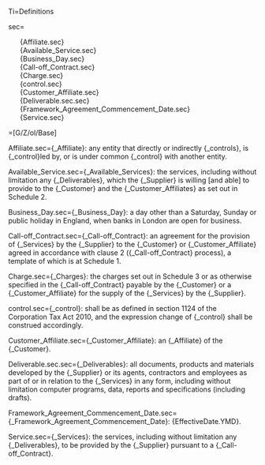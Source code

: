 
Ti=Definitions

sec=<ul type="none"><li>{Affiliate.sec}<li>{Available_Service.sec}<li>{Business_Day.sec}<li>{Call-off_Contract.sec}<li>{Charge.sec}<li>{control.sec}<li>{Customer_Affiliate.sec}<li>{Deliverable.sec.sec}<li>{Framework_Agreement_Commencement_Date.sec}<li>{Service.sec}</ul>

=[G/Z/ol/Base]

Affiliate.sec={_Affiliate}: any entity that directly or indirectly {_controls}, is {_control}led by, or is under common {_control} with another entity.

Available_Service.sec={_Available_Services}: the services, including without limitation any {_Deliverables}, which the {_Supplier} is willing [and able] to provide to the {_Customer} and the {_Customer_Affiliates} as set out in Schedule 2.

Business_Day.sec={_Business_Day}: a day other than a Saturday, Sunday or public holiday in England, when banks in London are open for business.

Call-off_Contract.sec={_Call-off_Contract}: an agreement for the provision of {_Services} by the {_Supplier} to the {_Customer} or {_Customer_Affiliate} agreed in accordance with clause 2 ({_Call-off_Contract} process), a template of which is at Schedule 1.

Charge.sec={_Charges}: the charges set out in Schedule 3 or as otherwise specified in the {_Call-off_Contract} payable by the {_Customer} or a {_Customer_Affiliate} for the supply of the {_Services} by the {_Supplier}.

control.sec={_control}: shall be as defined in section 1124 of the Corporation Tax Act 2010, and the expression change of {_control} shall be construed accordingly.

Customer_Affiliate.sec={_Customer_Affiliate}: an {_Affiliate} of the {_Customer}.

Deliverable.sec.sec={_Deliverables}: all documents, products and materials developed by the {_Supplier} or its agents, contractors and employees as part of or in relation to the {_Services} in any form, including without limitation computer programs, data, reports and specifications (including drafts).

Framework_Agreement_Commencement_Date.sec={_Framework_Agreement_Commencement_Date}: {EffectiveDate.YMD}.

Service.sec={_Services}: the services, including without limitation any {_Deliverables}, to be provided by the {_Supplier} pursuant to a {_Call-off_Contract}. 
